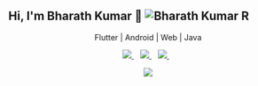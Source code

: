 ## Hi, I'm Bharath Kumar 👋 <img src="https://komarev.com/ghpvc/?username=IbsanjU&label=Profile+Views&color=brightgreen&style=plastic" alt="Bharath Kumar R" />

<!-- <p align="left"> <img src="https://gpvc.arturio.dev/IbsanjU" alt="Bharath Kumar R" /> |  </p> -->
<p align='center'>Flutter | Android | Web | Java</p>


<p align='center'>  
<a href="https://www.linkedin.com/in/Bharath-Kumar-R">
  <img src="https://img.shields.io/badge/LinkedIn-0077B5?style=for-the-badge&logo=linkedin&logoColor=white" />
</a>&nbsp;&nbsp;
<a href="mailto:bharath2668@gmail.com">
  <img src="https://img.shields.io/badge/Gmail-D14836?style=for-the-badge&logo=gmail&logoColor=white" />
</a>&nbsp;&nbsp;
  <a href="https://twitter.com/IbsanjU">
  <img src="https://img.shields.io/badge/twitter-%231DA1F2.svg?&style=for-the-badge&logo=twitter&logoColor=white" />
</a>&nbsp;&nbsp;
  
 <!-- 
<a href="https://instagram.com/IbsanjU">
  <img src="https://img.shields.io/badge/Instagram-E4405F?style=for-the-badge&logo=instagram&logoColor=white" />
</a>&nbsp;&nbsp; 
<!--
<a href="https://twitter.com/IbsanjU">
  <img src="https://img.shields.io/badge/twitter-%231DA1F2.svg?&style=for-the-badge&logo=twitter&logoColor=white" />
</a>&nbsp;&nbsp;
</p>
-->


 <!-- 
<p align='center'><a href="https://github.com/IbsanjU">
  <img align="center" src="https://github-readme-stats.vercel.app/api/top-langs/?username=IbsanjU&theme=dark&hide_langs_below=1" />
</a></p>
-->
  
 <p align='center'>
<!-- <img src="https://github-readme-stats.vercel.app/api?username=IbsanjU&show_icons=true&title_color=ffffff&icon_color=bb2acf&text_color=daf7dc&bg_color=191919"> -->
   <img src="https://github-readme-stats.vercel.app/api?username=ibsanju&show_icons=true&theme=radical&title_color=ffffff&icon_color=bb2acf&text_color=daf7dc&bg_color=191919">
  </p>
<!--
## Bharath Kumar Revana
- Email: bharath2668@gmail.com
- LinkedIn: [linkedin.com/in/bharath-kumar-r/](https://www.linkedin.com/in/bharath-kumar-r/)
- Website: [ibsanju.com](https://ibsanju.com/)

### SUMMARY
Seasoned Software Engineer with a robust background in cloud computing, mobile application development, and DevOps. Demonstrated track record of designing and implementing robust software solutions, enhancing system performance and efficiency. Thrives in fast-paced startup environments, adept at managing and optimizing multiple layers of SaaS-based architectures and distributed systems.

### EXPERIENCE
**TD Canada Trust, Quality Engineer** | May 2023 – Present
- Spearheaded R&D framework enhancement, plug-in development, and automation, resulting in a 35% increase in efficiency (quantify if possible).

**Recibo Technologies Pvt. Ltd, Senior Software Engineer** | Apr 2021 – Nov 2022
- Led the development and maintenance of APIs and databases, enhancing data processing speed by 40% (quantify if possible).
- Crafted Android Native and Flutter applications with offline sync capabilities, leading to a 50% increase in user satisfaction (quantify if possible).
- Automated server operations, reducing the workload for the development team by 30%.
- Managed the system architecture and associated AWS services, ensuring optimal performance and uptime.
- Supervised Mobile App releases on the Apple App Store and Google Play Store, reaching over 30K users (quantify if possible).
- Headed the deployment of a nationwide sales distribution application, boosting company sales by 25% (quantify if possible).

**WorldServe, Consultant - Software Engineer** | Jul 2020 – Feb 2021
- Created responsive web-based templates for interactive museum kiosk software, improving user interaction by X% (quantify if possible).
- Collaborated on feature modification for a virtual museum web app, boosting web traffic by X% (quantify if possible).

**WorldServe, Embedded Software Design Engineer** | Jan 2020 – Jun 2020
- Developed machine learning algorithms for optic disc extraction in images in the eye, improving diagnostic accuracy by X% (quantify if possible).
- Crafted algorithms to calculate power loss in accelerated aging test equipment devices, leading to X% improvement in energy efficiency (quantify if possible).

**WorldServe, Technical Research Intern** | Aug 2019 – Jan 2020
- Conducted a comprehensive analysis and gathered statistics on projects, providing valuable insights that led to X% improvement in project performance (quantify if possible).
- Devised an algorithm for finding exudates in a Fundus image, contributing to early detection and treatment of diabetic retinopathy, impacting X number of patients (quantify if possible).

### EDUCATION
- **Master of Engineering, Electronic Systems Engineering** | University of Regina, Canada | Sept 2017 – Dec 2019
- **Bachelor of Technology, Electrical and Electronics Engineering** | Sree Vidyanikethan Engineering College, India | Sept 2013 – Apr 2017

### SKILLS
- Programming Languages: Python, JavaScript, Dart, SQL, C, C++, Java
- Frameworks: Flutter, Node.js, Express.js, Django, Flask
- Databases: MySQL, PostgreSQL, MongoDB
- Cloud Platforms: AWS, Azure, GCP
- DevOps: Docker, Jenkins, Kubernetes, GitLab CI/CD
- Mobile Development: Android, iOS, Hybrid
- Testing: Unit Testing, Functional Testing, Integration Testing

### PROJECTS
**SPARK – A Virtual Space Tech Museum | ISRO**
- Designed and developed India's first virtual space tech museum, providing an interactive learning platform for over 50,000 users.

### CERTIFICATIONS
- Amazon Web Services – Solutions Architect – Associate | Jan 2023 – Jan 2025




<!--
**IbsanjU/IbsanjU** is a ✨ _special_ ✨ repository because its `README.md` (this file) appears on your GitHub profile.

Here are some ideas to get you started:

- 🔭 I’m currently working on ...
- 🌱 I’m currently learning ...
- 👯 I’m looking to collaborate on ...
- 🤔 I’m looking for help with ...
- 💬 Ask me about ...
- 📫 How to reach me: ...
- 😄 Pronouns: ...
- ⚡ Fun fact: ...
-->
